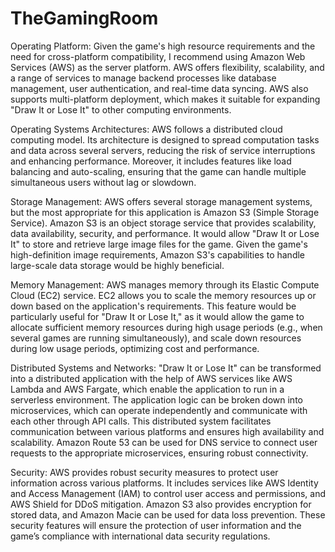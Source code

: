 # TheGamingRoom


Operating Platform: Given the game's high resource requirements and the need for cross-platform compatibility, I recommend using Amazon Web Services (AWS) as the server platform. AWS offers flexibility, scalability, and a range of services to manage backend processes like database management, user authentication, and real-time data syncing. AWS also supports multi-platform deployment, which makes it suitable for expanding "Draw It or Lose It" to other computing environments.

Operating Systems Architectures: AWS follows a distributed cloud computing model. Its architecture is designed to spread computation tasks and data across several servers, reducing the risk of service interruptions and enhancing performance. Moreover, it includes features like load balancing and auto-scaling, ensuring that the game can handle multiple simultaneous users without lag or slowdown.

Storage Management: AWS offers several storage management systems, but the most appropriate for this application is Amazon S3 (Simple Storage Service). Amazon S3 is an object storage service that provides scalability, data availability, security, and performance. It would allow "Draw It or Lose It" to store and retrieve large image files for the game. Given the game's high-definition image requirements, Amazon S3's capabilities to handle large-scale data storage would be highly beneficial.

Memory Management: AWS manages memory through its Elastic Compute Cloud (EC2) service. EC2 allows you to scale the memory resources up or down based on the application's requirements. This feature would be particularly useful for "Draw It or Lose It," as it would allow the game to allocate sufficient memory resources during high usage periods (e.g., when several games are running simultaneously), and scale down resources during low usage periods, optimizing cost and performance.

Distributed Systems and Networks: "Draw It or Lose It" can be transformed into a distributed application with the help of AWS services like AWS Lambda and AWS Fargate, which enable the application to run in a serverless environment. The application logic can be broken down into microservices, which can operate independently and communicate with each other through API calls. This distributed system facilitates communication between various platforms and ensures high availability and scalability. Amazon Route 53 can be used for DNS service to connect user requests to the appropriate microservices, ensuring robust connectivity.

Security: AWS provides robust security measures to protect user information across various platforms. It includes services like AWS Identity and Access Management (IAM) to control user access and permissions, and AWS Shield for DDoS mitigation. Amazon S3 also provides encryption for stored data, and Amazon Macie can be used for data loss prevention. These security features will ensure the protection of user information and the game’s compliance with international data security regulations.
